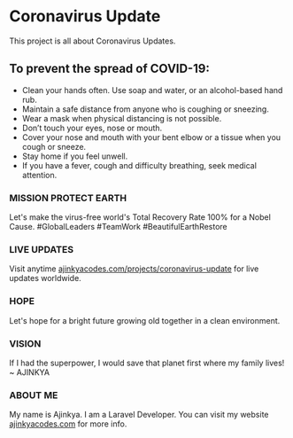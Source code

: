 # Coronavirus Update

This project is all about Coronavirus Updates.

## To prevent the spread of COVID-19:
- Clean your hands often. Use soap and water, or an alcohol-based hand rub.
- Maintain a safe distance from anyone who is coughing or sneezing.
- Wear a mask when physical distancing is not possible.
- Don’t touch your eyes, nose or mouth.
- Cover your nose and mouth with your bent elbow or a tissue when you cough or sneeze.
- Stay home if you feel unwell.
- If you have a fever, cough and difficulty breathing, seek medical attention.

### MISSION PROTECT EARTH
Let's make the virus-free world's Total Recovery Rate 100% for a Nobel Cause. #GlobalLeaders #TeamWork #BeautifulEarthRestore 

### LIVE UPDATES
Visit anytime [ajinkyacodes.com/projects/coronavirus-update](https://www.ajinkyacodes.com/projects/coronavirus-update/) for live updates worldwide.

### HOPE
Let's hope for a bright future growing old together in a clean environment.

### VISION
If I had the superpower, I would save that planet first where my family lives! ~ AJINKYA 

### ABOUT ME
My name is Ajinkya. I am a Laravel Developer. You can visit my website [ajinkyacodes.com](https://ajinkyacodes.com) for more info.
